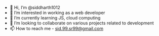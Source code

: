 - 👋 Hi, I’m @siddharth1012
- 👀 I’m interested in working as a web developer
- 🌱 I’m currently learning JS, cloud computing
- 💞️ I’m looking to collaborate on various projects related to development
- 📫 How to reach me - sid.99.sr99@gmail.com
 <!---
siddharth1012/siddharth1012 is a ✨ special ✨ repository because its `README.md` (this file) appears on your GitHub profile.
You can click the Preview link to take a look at your changes.
--->
